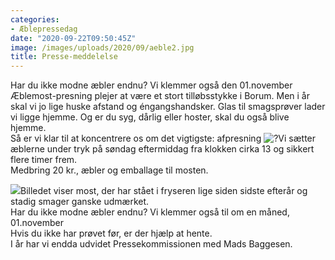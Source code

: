 ```yaml
---
categories:
- Æblepressedag
date: "2020-09-22T09:50:45Z"
image: /images/uploads/2020/09/aeble2.jpg
title: Presse-meddelelse
---
```


Har du ikke modne æbler endnu? Vi klemmer også den 01.november  
Æblemost-presning plejer at være et stort tilløbsstykke i Borum. Men i år skal vi jo lige huske afstand og éngangshandsker. Glas til smagsprøver lader vi ligge hjemme. Og er du syg, dårlig eller hoster, skal du også blive hjemme.  
Så er vi klar til at koncentrere os om det vigtigste: afpresning ![?](https://www.facebook.com/images/emoji.php/v9/t4c/1/16/1f642.png)Vi sætter æblerne under tryk på søndag eftermiddag fra klokken cirka 13 og sikkert flere timer frem.   
Medbring 20 kr., æbler og emballage til mosten.

![](/images/uploads/2020/09/aeble-800x600.jpg)Billedet viser most, der har stået i fryseren lige siden sidste efterår og stadig smager ganske udmærket.  
Har du ikke modne æbler endnu? Vi klemmer også til om en måned, 01.november  
Hvis du ikke har prøvet før, er der hjælp at hente.   
I år har vi endda udvidet Pressekommissionen med Mads Baggesen.
